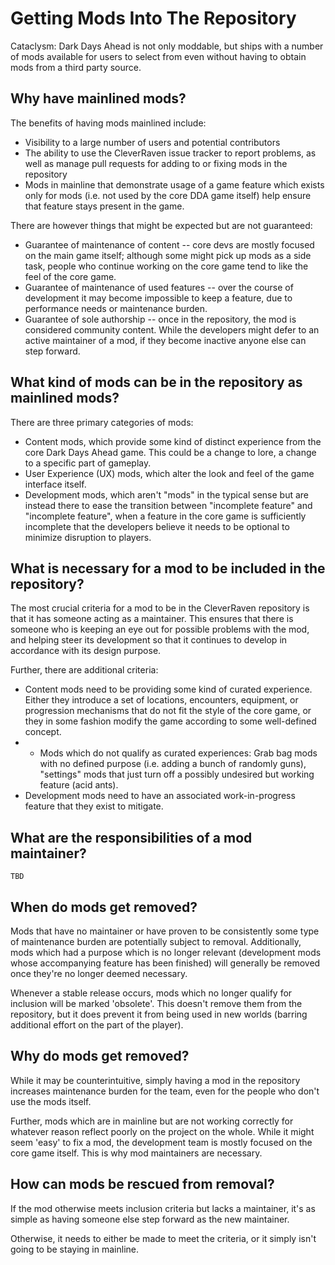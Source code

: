 # Getting Mods Into The Repository

Cataclysm: Dark Days Ahead is not only moddable, but ships with a number of mods available for users to select from even without having to obtain mods from a third party source.

## Why have mainlined mods?

The benefits of having mods mainlined include:

*  Visibility to a large number of users and potential contributors
*  The ability to use the CleverRaven issue tracker to report problems, as well as manage pull requests for adding to or fixing mods in the repository
*  Mods in mainline that demonstrate usage of a game feature which exists only for mods (i.e. not used by the core DDA game itself) help ensure that feature stays present in the game.

There are however things that might be expected but are not guaranteed:

*  Guarantee of maintenance of content -- core devs are mostly focused on the main game itself; although some might pick up mods as a side task, people who continue working on the core game tend to like the feel of the core game.
*  Guarantee of maintenance of used features -- over the course of development it may become impossible to keep a feature, due to performance needs or maintenance burden.
*  Guarantee of sole authorship -- once in the repository, the mod is considered community content. While the developers might defer to an active maintainer of a mod, if they become inactive anyone else can step forward.

## What kind of mods can be in the repository as mainlined mods?

There are three primary categories of mods:

*  Content mods, which provide some kind of distinct experience from the core Dark Days Ahead game. This could be a change to lore, a change to a specific part of gameplay.
*  User Experience (UX) mods, which alter the look and feel of the game interface itself.
*  Development mods, which aren't "mods" in the typical sense but are instead there to ease the transition between "incomplete feature" and "incomplete feature", when a feature in the core game is sufficiently incomplete that the developers believe it needs to be optional to minimize disruption to players.

## What is necessary for a mod to be included in the repository?

The most crucial criteria for a mod to be in the CleverRaven repository is that it has someone acting as a maintainer. This ensures that there is someone who is keeping an eye out for possible problems with the mod, and helping steer its development so that it continues to develop in accordance with its design purpose.

Further, there are additional criteria:

*  Content mods need to be providing some kind of curated experience. Either they introduce a set of locations, encounters, equipment, or progression mechanisms that do not fit the style of the core game, or they in some fashion modify the game according to some well-defined concept.
*  *  Mods which do not qualify as curated experiences: Grab bag mods with no defined purpose (i.e. adding a bunch of randomly guns), "settings" mods that just turn off a possibly undesired but working feature (acid ants).
*  Development mods need to have an associated work-in-progress feature that they exist to mitigate. 

## What are the responsibilities of a mod maintainer?

`TBD`

## When do mods get removed?

Mods that have no maintainer or have proven to be consistently some type of maintenance burden are potentially subject to removal. Additionally, mods which had a purpose which is no longer relevant (development mods whose accompanying feature has been finished) will generally be removed once they're no longer deemed necessary.

Whenever a stable release occurs, mods which no longer qualify for inclusion will be marked 'obsolete'. This doesn't remove them from the repository, but it does prevent it from being used in new worlds (barring additional effort on the part of the player).

## Why do mods get removed?

While it may be counterintuitive, simply having a mod in the repository increases maintenance burden for the team, even for the people who don't use the mods itself.

Further, mods which are in mainline but are not working correctly for whatever reason reflect poorly on the project on the whole. While it might seem 'easy' to fix a mod, the development team is mostly focused on the core game itself. This is why mod maintainers are necessary.

## How can mods be rescued from removal?

If the mod otherwise meets inclusion criteria but lacks a maintainer, it's as simple as having someone else step forward as the new maintainer.

Otherwise, it needs to either be made to meet the criteria, or it simply isn't going to be staying in mainline.
